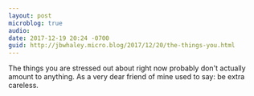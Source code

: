 ```yaml
---
layout: post
microblog: true
audio: 
date: 2017-12-19 20:24 -0700
guid: http://jbwhaley.micro.blog/2017/12/20/the-things-you.html
---
```

The things you are stressed out about right now probably don't actually amount to anything. As a very dear friend of mine used to say: be extra careless.
